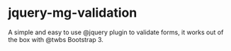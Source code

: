 jquery-mg-validation
====================

A simple and easy to use @jquery plugin to validate forms, it works out of the box with @twbs Bootstrap 3.
